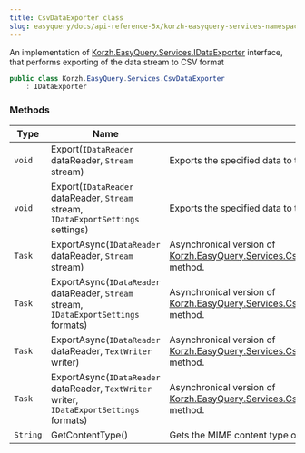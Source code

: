 ```yaml
---
title: CsvDataExporter class
slug: easyquery/docs/api-reference-5x/korzh-easyquery-services-namespace/csvdataexporter-class
---
```



An implementation of [Korzh.EasyQuery.Services.IDataExporter](/api-reference-5x/korzh-easyquery-services-namespace/idataexporter-interface) interface, that performs exporting of the data stream to CSV format
```csharp
public class Korzh.EasyQuery.Services.CsvDataExporter
    : IDataExporter

```

### Methods

| Type | Name | Description | 
| --- | --- | --- | 
| `void` | Export(`IDataReader` dataReader, `Stream` stream) | Exports the specified data to the stream. | 
| `void` | Export(`IDataReader` dataReader, `Stream` stream, `IDataExportSettings` settings) | Exports the specified data to the stream. | 
| `Task` | ExportAsync(`IDataReader` dataReader, `Stream` stream) | Asynchronical version of [Korzh.EasyQuery.Services.CsvDataExporter.Export(System.Data.IDataReader,System.IO.Stream)](/api-reference-5x/korzh-easyquery-services-namespace/csvdataexporter-class) method. | 
| `Task` | ExportAsync(`IDataReader` dataReader, `Stream` stream, `IDataExportSettings` formats) | Asynchronical version of [Korzh.EasyQuery.Services.CsvDataExporter.Export(System.Data.IDataReader,System.IO.Stream)](/api-reference-5x/korzh-easyquery-services-namespace/csvdataexporter-class) method. | 
| `Task` | ExportAsync(`IDataReader` dataReader, `TextWriter` writer) | Asynchronical version of [Korzh.EasyQuery.Services.CsvDataExporter.Export(System.Data.IDataReader,System.IO.Stream)](/api-reference-5x/korzh-easyquery-services-namespace/csvdataexporter-class) method. | 
| `Task` | ExportAsync(`IDataReader` dataReader, `TextWriter` writer, `IDataExportSettings` formats) | Asynchronical version of [Korzh.EasyQuery.Services.CsvDataExporter.Export(System.Data.IDataReader,System.IO.Stream)](/api-reference-5x/korzh-easyquery-services-namespace/csvdataexporter-class) method. | 
| `String` | GetContentType() | Gets the MIME content type of the exporting format. |